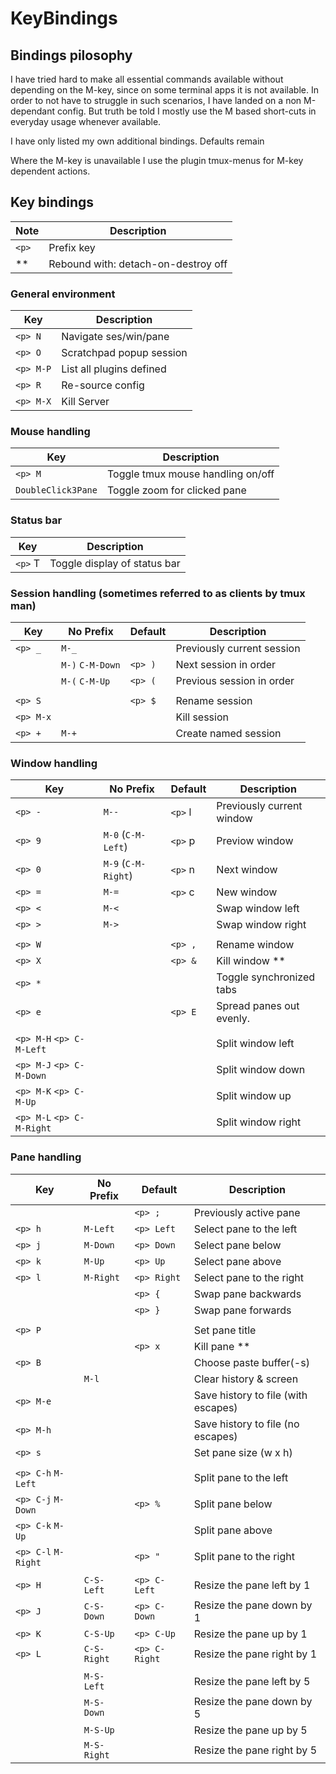 # KeyBindings

## Bindings pilosophy

I have tried hard to make all essential commands available without
depending on the M-key, since on some terminal apps it is not available.
In order to not have to struggle in such scenarios, I have landed
on a non M-dependant config. But truth be told I mostly use the
M based short-cuts in everyday usage whenever available.

I have only listed my own additional bindings. Defaults remain

Where the M-key is unavailable I use the plugin tmux-menus for M-key
dependent actions.

## Key bindings

| Note  | Description                         |
| ----- | ----------------------------------- |
| `<p>` | Prefix key                          |
| \*\*  | Rebound with: detach-on-destroy off |

### General environment

| Key       | Description              |
| --------- | ------------------------ |
| `<p> N`   | Navigate ses/win/pane    |
| `<p> O`   | Scratchpad popup session |
| `<p> M-P` | List all plugins defined |
| `<p> R`   | Re-source config         |
| `<p> M-X` | Kill Server              |

### Mouse handling

| Key                | Description                       |
| ------------------ | --------------------------------- |
| `<p> M`            | Toggle tmux mouse handling on/off |
| `DoubleClick3Pane` | Toggle zoom for clicked pane      |

### Status bar

| Key     | Description                  |
| ------- | ---------------------------- |
| `<p>` T | Toggle display of status bar |

### Session handling (sometimes referred to as clients by tmux man)

| Key       | No Prefix        | Default | Description                |
| --------- | ---------------- | ------- | -------------------------- |
| `<p> _`   | `M-_`            |         | Previously current session |
|           | `M-)` `C-M-Down` | `<p> )` | Next session in order      |
|           | `M-(` `C-M-Up`   | `<p> (` | Previous session in order  |
|           |                  |         |                            |
| `<p> S`   |                  | `<p> $` | Rename session             |
| `<p> M-x` |                  |         | Kill session               |
| `<p> +`   | `M-+`            |         | Create named session       |

### Window handling

| Key                       | No Prefix         | Default | Description               |
| ------------------------- | ----------------- | ------- | ------------------------- |
| `<p> -`                   | `M--`             | `<p>` l | Previously current window |
| `<p> 9`                   | `M-0` (`C-M-Left`)  | `<p>` p | Previow window            |
| `<p> 0`                   | `M-9` (`C-M-Right`) | `<p>` n | Next window               |
| `<p> =`                   | `M-=`             | `<p>` c | New window                |
| `<p> <`                   | `M-<`             |         | Swap window left          |
| `<p> >`                   | `M->`             |         | Swap window right         |
|                           |                   |         |                           |
| `<p> W`                   |                   | `<p> ,` | Rename window             |
| `<p> X`                   |                   | `<p> &` | Kill window \*\*          |
| `<p> *`                   |                   |         | Toggle synchronized tabs  |
| `<p> e`                   |                   | `<p> E` | Spread panes out evenly.  |
|                           |                   |         |                           |
| `<p> M-H` `<p> C-M-Left`  |                   |         | Split window left         |
| `<p> M-J` `<p> C-M-Down`  |                   |         | Split window down         |
| `<p> M-K` `<p> C-M-Up`    |                   |         | Split window up           |
| `<p> M-L` `<p> C-M-Right` |                   |         | Split window right        |

### Pane handling

| Key                 | No Prefix   | Default       | Description                         |
| ------------------- | ----------- | ------------- | ----------------------------------- |
|                     |             | `<p> ;`       | Previously active pane              |
| `<p> h`             | `M-Left`    | `<p> Left`    | Select pane to the left             |
| `<p> j`             | `M-Down`    | `<p> Down`    | Select pane below                   |
| `<p> k`             | `M-Up`      | `<p> Up`      | Select pane above                   |
| `<p> l`             | `M-Right`   | `<p> Right`   | Select pane to the right            |
|                     |             | `<p> {`       | Swap pane backwards                 |
|                     |             | `<p> }`       | Swap pane forwards                  |
|                     |             |               |                                     |
| `<p> P`             |             |               | Set pane title                      |
|                     |             | `<p> x`       | Kill pane \*\*                      |
| `<p> B`             |             |               | Choose paste buffer(-s)             |
|                     | `M-l`       |               | Clear history & screen              |
| `<p> M-e`           |             |               | Save history to file (with escapes) |
| `<p> M-h`           |             |               | Save history to file (no escapes)   |
| `<p> s`             |             |               | Set pane size (w x h)               |
|                     |             |               |                                     |
| `<p> C-h` `M-Left`  |             |               | Split pane to the left              |
| `<p> C-j` `M-Down`  |             | `<p> %`       | Split pane below                    |
| `<p> C-k` `M-Up`    |             |               | Split pane above                    |
| `<p> C-l` `M-Right` |             | `<p> "`       | Split pane to the right             |
|                     |             |               |                                     |
| `<p> H`             | `C-S-Left`  | `<p> C-Left`  | Resize the pane left by 1           |
| `<p> J`             | `C-S-Down`  | `<p> C-Down`  | Resize the pane down by 1           |
| `<p> K`             | `C-S-Up`    | `<p> C-Up`    | Resize the pane up by 1             |
| `<p> L`             | `C-S-Right` | `<p> C-Right` | Resize the pane right by 1          |
|                     |             |               |                                     |
|                     | `M-S-Left`  |               | Resize the pane left by 5           |
|                     | `M-S-Down`  |               | Resize the pane down by 5           |
|                     | `M-S-Up`    |               | Resize the pane up by 5             |
|                     | `M-S-Right` |               | Resize the pane right by 5          |

